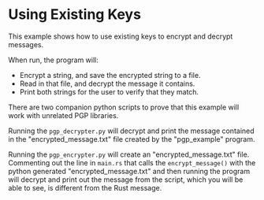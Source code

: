 # Using Existing Keys

This example shows how to use existing keys to encrypt and decrypt messages.

When run, the program will:
- Encrypt a string, and save the encrypted string to a file.
- Read in that file, and decrypt the message it contains.
- Print both strings for the user to verify that they match.

There are two companion python scripts to prove that this example will work with unrelated PGP libraries.

Running the `pgp_decrypter.py` will decrypt and print the message contained in the "encrypted_message.txt" file created by the "pgp_example" program.

Running the `pgp_encrypter.py` will create an "encrypted_message.txt" file. Commenting out the line in `main.rs` that calls the `encrypt_message()` with the python generated "encrypted_message.txt" and then running the program will decrypt and print out the message from the script, which you will be able to see, is different from the Rust message.
